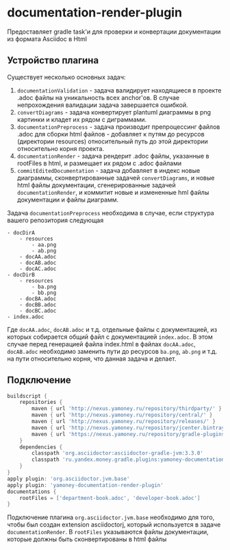 # documentation-render-plugin

Предоставляет gradle task'и для проверки и конвертации документации из формата Asciidoc в Html

## Устройство плагина 

Существует несколько основных задач:

1. ```documentationValidation``` - задача валидирует находящиеся в проекте .adoc файлы на уникальность всех anchor'ов.
В случае непрохождения валидации задача завершается ошибкой.
2. ```convertDiagrams``` - задача конвертирует plantuml диаграммы в png картинки и кладет их рядом с диграммами.
3. ```documentationPreprocess``` - задача производит препроцессинг файлов .adoc для сборки html файлов - добавляет к путям до
ресурсов (директории resources) относительный путь до этой директории относительно корня проекта.
4. ```documentationRender``` - задача рендерит .adoc файлы, указанные в rootFiles в html, и размещает их рядом с .adoc файлами
5. ```commitEditedDocumentation``` - задача добавляет в индекс новые диаграммы, сконвертированные задачей ```convertDiagrams```, и
новые html файлы документации, сгенерированные задачей ```documentationRender```, и коммитит новые и измененные hml файлы документации
и файлы диаграмм.

Задача ```documentationPreprocess``` необходима в случае, если структура вашего репозитория следующая
```
- docDirA
    - resources
        - aa.png
        - ab.png
    - docAA.adoc
    - docAB.adoc
    - docAC.adoc
- docDirB
    - resources
        - ba.png
        - bb.png
    - docBA.adoc
    - docBB.adoc
    - docBC.adoc
- index.adoc
```
Где ```docAA.adoc```, ```docAB.adoc``` и т.д. отдельные файлы с документацией, из которых собирается общий файл с документацией
```index.adoc```. В этом случае перед генерацией файла index.html в файлах ```docAA.adoc```, ```docAB.adoc``` необходимо заменить
пути до ресурсов ```ba.png```, ```ab.png``` и т.д. на пути относительно корня, что данная задача и делает.

## Подключение
```groovy
buildscript {
    repositories {
        maven { url 'http://nexus.yamoney.ru/repository/thirdparty/' }
        maven { url 'http://nexus.yamoney.ru/repository/central/' }
        maven { url 'http://nexus.yamoney.ru/repository/releases/' }
        maven { url 'http://nexus.yamoney.ru/repository/jcenter.bintray.com/' }
        maven { url 'https://nexus.yamoney.ru/repository/gradle-plugins/' }
    }
    dependencies {
        classpath 'org.asciidoctor:asciidoctor-gradle-jvm:3.3.0'
        classpath 'ru.yandex.money.gradle.plugins:yamoney-documentation-render-plugin:0.+'
    }
}
apply plugin: 'org.asciidoctor.jvm.base'
apply plugin: 'yamoney-documentation-render-plugin'
documentations {
    rootFiles = ['department-book.adoc', 'developer-book.adoc']
}
```

Подключение плагина ```org.asciidoctor.jvm.base``` необходимо для того, чтобы был создан extension asciidoctorj, который используется
в задаче ```documentationRender```.
В ```rootFiles``` указываются файлы документации, которые должны быть сконвертированы в html файлы
